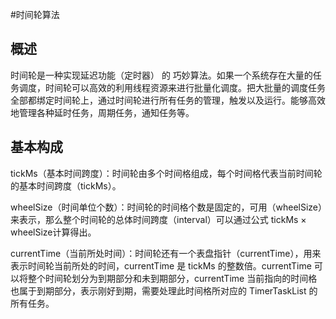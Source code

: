 #时间轮算法
## 概述
时间轮是一种实现延迟功能（定时器） 的 巧妙算法。如果一个系统存在大量的任务调度，时间轮可以高效的利用线程资源来进行批量化调度。把大批量的调度任务全部都绑定时间轮上，通过时间轮进行所有任务的管理，触发以及运行。能够高效地管理各种延时任务，周期任务，通知任务等。

## 基本构成
tickMs（基本时间跨度）：时间轮由多个时间格组成，每个时间格代表当前时间轮的基本时间跨度（tickMs）。

wheelSize（时间单位个数）：时间轮的时间格个数是固定的，可用（wheelSize）来表示，那么整个时间轮的总体时间跨度（interval）可以通过公式 tickMs × wheelSize计算得出。

currentTime（当前所处时间）：时间轮还有一个表盘指针（currentTime），用来表示时间轮当前所处的时间，currentTime 是 tickMs 的整数倍。currentTime 可以将整个时间轮划分为到期部分和未到期部分，currentTime 当前指向的时间格也属于到期部分，表示刚好到期，需要处理此时间格所对应的 TimerTaskList 的所有任务。
